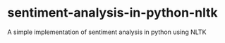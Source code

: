 # sentiment-analysis-in-python-nltk
A simple implementation of sentiment analysis in python using NLTK
